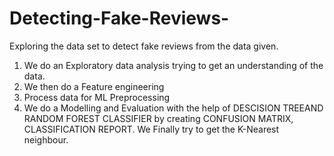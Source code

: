 # Detecting-Fake-Reviews-
Exploring the data set to detect fake reviews from the data given. 


1. We do an Exploratory data analysis trying to get an understanding of the data. 
2. We then do a Feature engineering 
3. Process data for ML Preprocessing 
4. We do a Modelling and Evaluation with the help of DESCISION TREEAND RANDOM FOREST CLASSIFIER by creating CONFUSION MATRIX, CLASSIFICATION REPORT. We Finally try to get the K-Nearest neighbour. 
